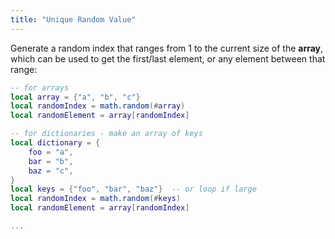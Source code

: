 ```yaml
---
title: "Unique Random Value"
---
```


 
Generate a random index that ranges from 1 to the current size of the **array**, which can be used to get the first/last element, or any element between that range:
```lua
-- for arrays
local array = {"a", "b", "c"}
local randomIndex = math.random(#array)
local randomElement = array[randomIndex]

-- for dictionaries - make an array of keys
local dictionary = {
	foo = "a",
	bar = "b",
	baz = "c",
}
local keys = {"foo", "bar", "baz"}  -- or loop if large
local randomIndex = math.random(#keys)
local randomElement = array[randomIndex]

...
```